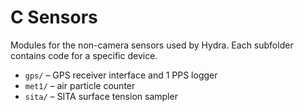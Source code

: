 # C Sensors

Modules for the non-camera sensors used by Hydra.  Each subfolder contains
code for a specific device.

- `gps/` – GPS receiver interface and 1&nbsp;PPS logger
- `met1/` – air particle counter
- `sita/` – SITA surface tension sampler